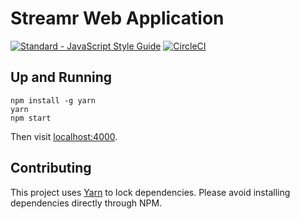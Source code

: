 # Streamr Web Application

[![Standard - JavaScript Style Guide](https://img.shields.io/badge/code%20style-standard-brightgreen.svg)](http://standardjs.com/)
[![CircleCI](https://circleci.com/gh/zebras-filming-videos/streamr-web.svg?style=shield)](https://circleci.com/gh/zebras-filming-videos/streamr-web)

## Up and Running

```
npm install -g yarn
yarn
npm start
```

Then visit [localhost:4000](http://localhost:4000).

## Contributing

This project uses [Yarn](https://yarnpkg.com) to lock dependencies. Please avoid installing dependencies directly through NPM.
